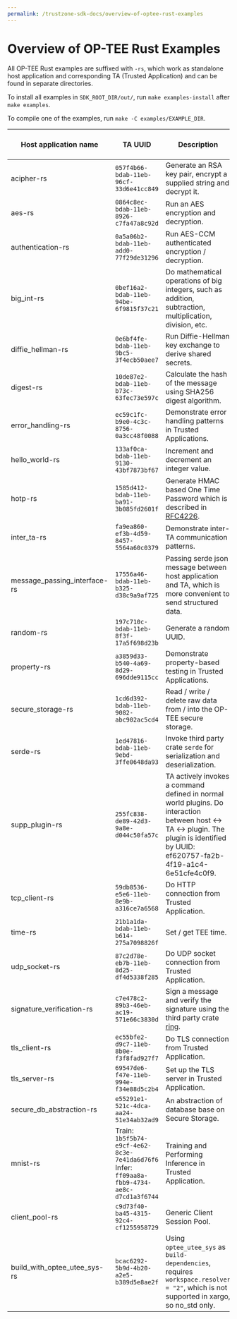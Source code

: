 ```yaml
---
permalink: /trustzone-sdk-docs/overview-of-optee-rust-examples
---
```


# Overview of OP-TEE Rust Examples

All OP-TEE Rust examples are suffixed with `-rs`, which work as standalone host
application and corresponding TA (Trusted Application) and can be found in
separate directories.

To install all examples in `SDK_ROOT_DIR/out/`, run `make examples-install`
after `make examples`.

To compile one of the examples, run `make -C examples/EXAMPLE_DIR`.

| Host application name        | TA UUID                                | Description                                                  | Std/No-std Support |
| ---------------------------- | -------------------------------------- | ------------------------------------------------------------ | ------------------ |
| acipher-rs                   | `057f4b66-bdab-11eb-96cf-33d6e41cc849` | Generate an RSA key pair,  encrypt a supplied string and decrypt it. | both |
| aes-rs                       | `0864c8ec-bdab-11eb-8926-c7fa47a8c92d` | Run an AES encryption and decryption.                        | both |
| authentication-rs            | `0a5a06b2-bdab-11eb-add0-77f29de31296` | Run AES-CCM authenticated encryption / decryption.           | both |
| big_int-rs                   | `0bef16a2-bdab-11eb-94be-6f9815f37c21` | Do mathematical operations of big integers, such as addition, subtraction, multiplication, division, etc. | both |
| diffie_hellman-rs            | `0e6bf4fe-bdab-11eb-9bc5-3f4ecb50aee7` | Run Diffie-Hellman key exchange to derive shared secrets.    | both |
| digest-rs                    | `10de87e2-bdab-11eb-b73c-63fec73e597c` | Calculate the hash of the message using SHA256 digest algorithm. | both |
| error_handling-rs            | `ec59c1fc-b9e0-4c3c-8756-0a3cc48f0088` | Demonstrate error handling patterns in Trusted Applications.   | both |
| hello_world-rs               | `133af0ca-bdab-11eb-9130-43bf7873bf67` | Increment and decrement an integer value.                    | both |
| hotp-rs                      | `1585d412-bdab-11eb-ba91-3b085fd2601f` | Generate HMAC based One Time Password which is  described in [RFC4226](https://www.ietf.org/rfc/rfc4226.txt). | both |
| inter_ta-rs                  | `fa9ea860-ef3b-4d59-8457-5564a60c0379` | Demonstrate inter-TA communication patterns.                   | both |
| message_passing_interface-rs | `17556a46-bdab-11eb-b325-d38c9a9af725` | Passing serde json message between host application and TA, which is more convenient to send structured data. | std |
| random-rs                    | `197c710c-bdab-11eb-8f3f-17a5f698d23b` | Generate a random UUID.                                      | both |
| property-rs                  | `a3859d33-b540-4a69-8d29-696dde9115cc` | Demonstrate property-based testing in Trusted Applications.   | both |
| secure_storage-rs            | `1cd6d392-bdab-11eb-9082-abc902ac5cd4` | Read / write / delete raw data from / into the OP-TEE secure storage. | both |
| serde-rs                     | `1ed47816-bdab-11eb-9ebd-3ffe0648da93` | Invoke third party crate `serde` for serialization and deserialization. | std |
| supp_plugin-rs               | `255fc838-de89-42d3-9a8e-d044c50fa57c` | TA actively invokes a command defined in normal world plugins. Do interaction between host <-> TA <-> plugin. The plugin is identified by UUID: ef620757-fa2b-4f19-a1c4-6e51cfe4c0f9. | both |
| tcp_client-rs                | `59db8536-e5e6-11eb-8e9b-a316ce7a6568` | Do HTTP connection from Trusted Application.                 | both |
| time-rs                      | `21b1a1da-bdab-11eb-b614-275a7098826f` | Set / get TEE time.                                          | both |
| udp_socket-rs                | `87c2d78e-eb7b-11eb-8d25-df4d5338f285` | Do UDP socket connection from Trusted Application.           | both |
| signature_verification-rs    | `c7e478c2-89b3-46eb-ac19-571e66c3830d` | Sign a message and verify the signature using the third party crate [ring](https://github.com/veracruz-project/ring). | both |
| tls_client-rs                | `ec55bfe2-d9c7-11eb-8b0e-f3f8fad927f7` | Do TLS connection from Trusted Application.                  | std |
| tls_server-rs                | `69547de6-f47e-11eb-994e-f34e88d5c2b4` | Set up the TLS server in Trusted Application.                | std |
| secure_db_abstraction-rs     | `e55291e1-521c-4dca-aa24-51e34ab32ad9` | An abstraction of database base on Secure Storage.           | std |
| mnist-rs                     | Train: `1b5f5b74-e9cf-4e62-8c3e-7e41da6d76f6` <br/> Infer: `ff09aa8a-fbb9-4734-ae8c-d7cd1a3f6744` | Training and Performing Inference in Trusted Application. | no-std |
| client_pool-rs               | `c9d73f40-ba45-4315-92c4-cf1255958729` | Generic Client Session Pool.                                 | both |
| build_with_optee_utee_sys-rs | `bcac6292-5b9d-4b20-a2e5-b389d5e8ae2f` | Using `optee_utee_sys` as `build-dependencies`, requires `workspace.resolver = "2"`, which is not supported in xargo, so no_std only. | no-std |
